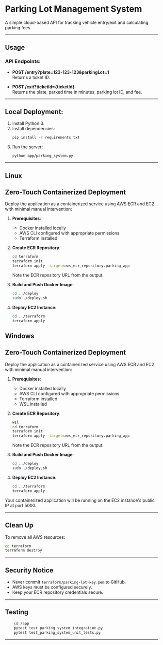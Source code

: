 # Parking Lot Management System

A simple cloud-based API for tracking vehicle entry/exit and calculating parking fees.

---

## Usage

### API Endpoints:

- **POST /entry?plate=123-123-123&parkingLot=1**  
  Returns a ticket ID.

- **POST /exit?ticketId={ticketId}**  
  Returns the plate, parked time in minutes, parking lot ID, and fee.

---

## Local Deployment:

1. Install Python 3.
2. Install dependencies:
    ```bash
    pip install -r requirements.txt
    ```
3. Run the server:
    ```bash
    python app/parking_system.py
    ```

---
## Linux 

## Zero-Touch Containerized Deployment

Deploy the application as a containerized service using AWS ECR and EC2 with minimal manual intervention:

1. **Prerequisites**:
   - Docker installed locally
   - AWS CLI configured with appropriate permissions
   - Terraform installed

2. **Create ECR Repository**:
    ```bash
    cd terraform
    terraform init
    terraform apply -target=aws_ecr_repository.parking_app
    ```
   Note the ECR repository URL from the output.

3. **Build and Push Docker Image**:
    ```bash
    cd ../deploy
    sudo ./deploy.sh
    ```

4. **Deploy EC2 Instance**:
    ```bash
    cd ../terraform
    terraform apply
    ```

## Windows 

## Zero-Touch Containerized Deployment

Deploy the application as a containerized service using AWS ECR and EC2 with minimal manual intervention:

1. **Prerequisites**:
   - Docker installed locally
   - AWS CLI configured with appropriate permissions
   - Terraform installed
   - WSL installed

2. **Create ECR Repository**:
    ```bash
    wsl 
    cd terraform
    terraform init
    terraform apply -target=aws_ecr_repository.parking_app
    ```
   Note the ECR repository URL from the output.

3. **Build and Push Docker Image**:
    ```bash
    cd ../deploy
    sudo ./deploy.sh
    ```

4. **Deploy EC2 Instance**:
    ```bash
    cd ../terraform
    terraform apply
    ```
Your containerized application will be running on the EC2 instance's public IP at port 5000.

---

## Clean Up

To remove all AWS resources:
```bash
cd terraform
terraform destroy
```

---

## Security Notice

- Never commit `terraform/parking-lot-key.pem` to GitHub.
- AWS keys must be configured securely.
- Keep your ECR repository credentials secure.

---
## Testing
```bash
    cd /app
    pytest test_parking_system_integration.py
    pytest test_parking_system_unit_tests.py
```
---